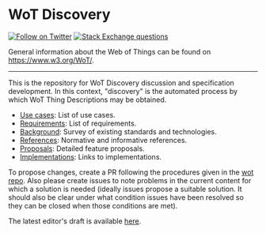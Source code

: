 # WoT Discovery
[![Follow on Twitter](https://img.shields.io/twitter/follow/W3C_WoT.svg?label=follow+W3C_WoT)](https://twitter.com/W3C_WoT)
[![Stack Exchange questions](https://img.shields.io/stackexchange/stackoverflow/t/web-of-things?style=plastic)]( https://stackoverflow.com/questions/tagged/web-of-things)

General information about the Web of Things can be found on https://www.w3.org/WoT/.
  
---
This is the repository for WoT Discovery discussion and specification development.
In this context, "discovery" is the automated process by which WoT Thing Descriptions may be obtained.

* [Use cases](USE-CASES/README.md): List of use cases.
* [Requirements](requirements.md): List of requirements.
* [Background](background.md): Survey of existing standards and technologies.
* [References](references.md): Normative and informative references.
* [Proposals](proposals/README.md): Detailed feature proposals.
* [Implementations](implementations/README.md): Links to implementations.

To propose changes, create a PR following the procedures given in the [wot repo](https://github.com/w3c/wot).
Also please create issues to note problems in the current content for which a solution is needed (ideally
issues propose a suitable solution.  It should also be clear under what condition issues have been resolved
so they can be closed when those conditions are met).

The latest editor's draft is available [here](https://w3c.github.io/wot-discovery/).
